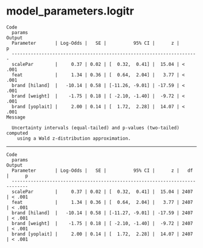 # model_parameters.logitr

    Code
      params
    Output
      Parameter       | Log-Odds |   SE |          95% CI |      z |      p
      ---------------------------------------------------------------------
      scalePar        |     0.37 | 0.02 | [  0.32,  0.41] |  15.04 | < .001
      feat            |     1.34 | 0.36 | [  0.64,  2.04] |   3.77 | < .001
      brand [hiland]  |   -10.14 | 0.58 | [-11.26, -9.01] | -17.59 | < .001
      brand [weight]  |    -1.75 | 0.18 | [ -2.10, -1.40] |  -9.72 | < .001
      brand [yoplait] |     2.00 | 0.14 | [  1.72,  2.28] |  14.07 | < .001
    Message
      
      Uncertainty intervals (equal-tailed) and p-values (two-tailed) computed
        using a Wald z-distribution approximation.

---

    Code
      params
    Output
      Parameter       | Log-Odds |   SE |          95% CI |      z |   df |      p
      ----------------------------------------------------------------------------
      scalePar        |     0.37 | 0.02 | [  0.32,  0.41] |  15.04 | 2407 | < .001
      feat            |     1.34 | 0.36 | [  0.64,  2.04] |   3.77 | 2407 | < .001
      brand [hiland]  |   -10.14 | 0.58 | [-11.27, -9.01] | -17.59 | 2407 | < .001
      brand [weight]  |    -1.75 | 0.18 | [ -2.10, -1.40] |  -9.72 | 2407 | < .001
      brand [yoplait] |     2.00 | 0.14 | [  1.72,  2.28] |  14.07 | 2407 | < .001

